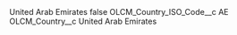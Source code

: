 <?xml version="1.0" encoding="UTF-8"?>
<CustomMetadata xmlns="http://soap.sforce.com/2006/04/metadata" xmlns:xsi="http://www.w3.org/2001/XMLSchema-instance" xmlns:xsd="http://www.w3.org/2001/XMLSchema">
    <label>United Arab Emirates</label>
    <protected>false</protected>
    <values>
        <field>OLCM_Country_ISO_Code__c</field>
        <value xsi:type="xsd:string">AE</value>
    </values>
    <values>
        <field>OLCM_Country__c</field>
        <value xsi:type="xsd:string">United Arab Emirates</value>
    </values>
</CustomMetadata>

